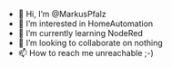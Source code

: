 - 👋 Hi, I’m @MarkusPfalz
- 👀 I’m interested in HomeAutomation
- 🌱 I’m currently learning NodeRed
- 💞️ I’m looking to collaborate on nothing
- 📫 How to reach me unreachable ;-)

<!---
MarkusPfalz/MarkusPfalz is a ✨ special ✨ repository because its `README.md` (this file) appears on your GitHub profile.
You can click the Preview link to take a look at your changes.
--->
